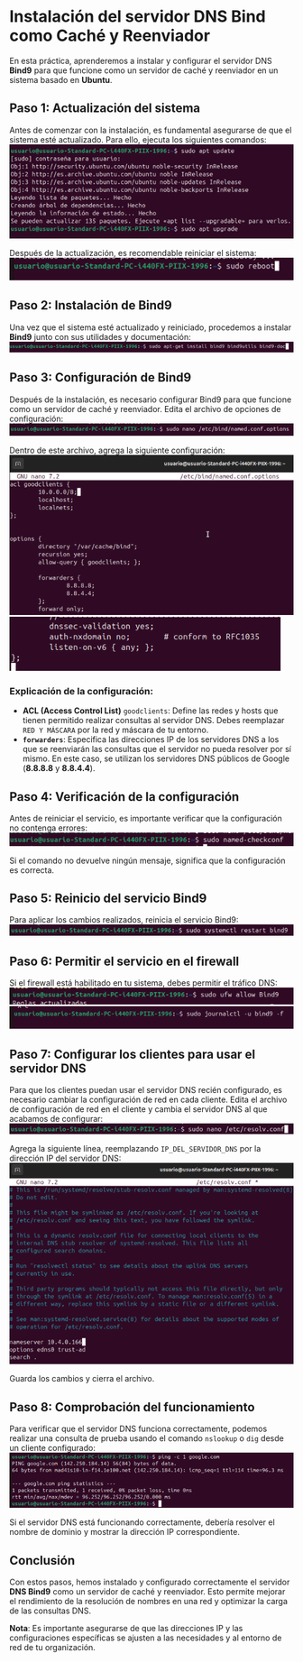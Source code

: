 # Instalación del servidor DNS Bind como Caché y Reenviador

En esta práctica, aprenderemos a instalar y configurar el servidor DNS **Bind9** para que funcione como un servidor de caché y reenviador en un sistema basado en **Ubuntu**.

## Paso 1: Actualización del sistema

Antes de comenzar con la instalación, es fundamental asegurarse de que el sistema esté actualizado. Para ello, ejecuta los siguientes comandos:
![](imgs/Screenshot_1.png)

Después de la actualización, es recomendable reiniciar el sistema:
![](imgs/Screenshot_2.png)

## Paso 2: Instalación de Bind9

Una vez que el sistema esté actualizado y reiniciado, procedemos a instalar **Bind9** junto con sus utilidades y documentación:
![](imgs/Screenshot_3.png)

## Paso 3: Configuración de Bind9

Después de la instalación, es necesario configurar Bind9 para que funcione como un servidor de caché y reenviador. Edita el archivo de opciones de configuración:
![](imgs/Screenshot_4.png)

Dentro de este archivo, agrega la siguiente configuración:
![](imgs/Screenshot_5.png)
![](imgs/Screenshot_6.png)

### Explicación de la configuración:

- **ACL (Access Control List)** `goodclients`: Define las redes y hosts que tienen permitido realizar consultas al servidor DNS. Debes reemplazar `RED Y MÁSCARA` por la red y máscara de tu entorno.
- **`forwarders`**: Especifica las direcciones IP de los servidores DNS a los que se reenviarán las consultas que el servidor no pueda resolver por sí mismo. En este caso, se utilizan los servidores DNS públicos de Google (**8.8.8.8** y **8.8.4.4**).

## Paso 4: Verificación de la configuración

Antes de reiniciar el servicio, es importante verificar que la configuración no contenga errores:
![](imgs/Screenshot_7.png)

Si el comando no devuelve ningún mensaje, significa que la configuración es correcta.

## Paso 5: Reinicio del servicio Bind9

Para aplicar los cambios realizados, reinicia el servicio Bind9:
![](imgs/Screenshot_8.png)

## Paso 6: Permitir el servicio en el firewall

Si el firewall está habilitado en tu sistema, debes permitir el tráfico DNS:
![](imgs/Screenshot_9.png)
![](imgs/Screenshot_10.png)

## Paso 7: Configurar los clientes para usar el servidor DNS

Para que los clientes puedan usar el servidor DNS recién configurado, es necesario cambiar la configuración de red en cada cliente. 
Edita el archivo de configuración de red en el cliente y cambia el servidor DNS al que acabamos de configurar:
![](imgs/Screenshot_11.png)

Agrega la siguiente línea, reemplazando `IP_DEL_SERVIDOR_DNS` por la dirección IP del servidor DNS:
![](imgs/Screenshot_12.png)

Guarda los cambios y cierra el archivo.

## Paso 8: Comprobación del funcionamiento

Para verificar que el servidor DNS funciona correctamente, podemos realizar una consulta de prueba usando el comando `nslookup` o `dig` desde un cliente configurado:
![](imgs/Screenshot_13.png)

Si el servidor DNS está funcionando correctamente, debería resolver el nombre de dominio y mostrar la dirección IP correspondiente.

## Conclusión

Con estos pasos, hemos instalado y configurado correctamente el servidor **DNS Bind9** como un servidor de caché y reenviador. Esto permite mejorar el rendimiento de la resolución de nombres en una red y optimizar la carga de las consultas DNS.

**Nota**: Es importante asegurarse de que las direcciones IP y las configuraciones específicas se ajusten a las necesidades y al entorno de red de tu organización.

